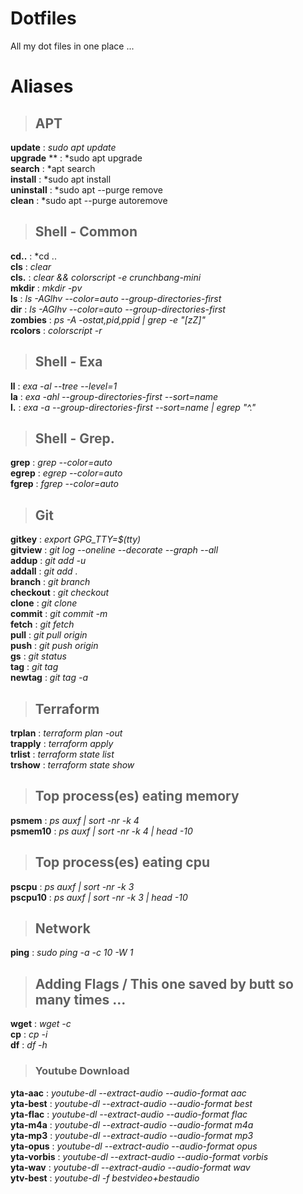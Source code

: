 # Dotfiles
All my dot files in one place ...

# Aliases
> ## APT
**update** : *sudo apt update*  
**upgrade** ** : *sudo apt upgrade  
**search** : *apt search  
**install** : *sudo apt install  
**uninstall** : *sudo apt --purge remove  
**clean** : *sudo apt --purge autoremove  

> ## Shell - Common
**cd..** : *cd ..  
**cls** : *clear*  
**cls.** : *clear && colorscript -e crunchbang-mini*  
**mkdir** : *mkdir -pv*  
**ls** : *ls -AGlhv --color=auto --group-directories-first*  
**dir** : *ls -AGlhv --color=auto --group-directories-first*  
**zombies** : *ps -A -ostat,pid,ppid | grep -e "[zZ]"*  
**rcolors** : *colorscript -r*  

> ## Shell - Exa
**ll** : *exa -al --tree --level=1*  
**la** : *exa -ahl --group-directories-first --sort=name*  
**l.** : *exa -a --group-directories-first --sort=name | egrep "^\."*  

> ## Shell - Grep.
**grep** : *grep --color=auto*  
**egrep** : *egrep --color=auto*  
**fgrep** : *fgrep --color=auto*  

> ## Git
**gitkey** : *export GPG_TTY=$(tty)*  
**gitview** : *git log --oneline --decorate --graph --all*  
**addup** : *git add -u*  
**addall** : *git add .*  
**branch** : *git branch*  
**checkout** : *git checkout*  
**clone** : *git clone*  
**commit** : *git commit -m*  
**fetch** : *git fetch*  
**pull** : *git pull origin*  
**push** : *git push origin*  
**gs** : *git status*  
**tag** : *git tag*  
**newtag** : *git tag -a*  

> ## Terraform
**trplan** : *terraform plan -out*  
**trapply** : *terraform apply*  
**trlist** : *terraform state list*  
**trshow** : *terraform state show*  

> ## Top process(es) eating memory
**psmem** : *ps auxf | sort -nr -k 4*  
**psmem10** : *ps auxf | sort -nr -k 4 | head -10*  
> ## Top process(es) eating cpu
**pscpu** : *ps auxf | sort -nr -k 3*  
**pscpu10** : *ps auxf | sort -nr -k 3 | head -10*  

> ## Network
**ping** : *sudo ping -a -c 10 -W 1*  

> ## Adding Flags / This one saved by butt so many times ...
**wget** : *wget -c*  
**cp** : *cp -i*  
**df** : *df -h*  

> ### Youtube Download
**yta-aac** : *youtube-dl --extract-audio --audio-format aac*  
**yta-best** : *youtube-dl --extract-audio --audio-format best*  
**yta-flac** : *youtube-dl --extract-audio --audio-format flac*  
**yta-m4a** : *youtube-dl --extract-audio --audio-format m4a*  
**yta-mp3** : *youtube-dl --extract-audio --audio-format mp3*  
**yta-opus** : *youtube-dl --extract-audio --audio-format opus*  
**yta-vorbis** : *youtube-dl --extract-audio --audio-format vorbis*  
**yta-wav** : *youtube-dl --extract-audio --audio-format wav*  
**ytv-best** : *youtube-dl -f bestvideo+bestaudio*  
